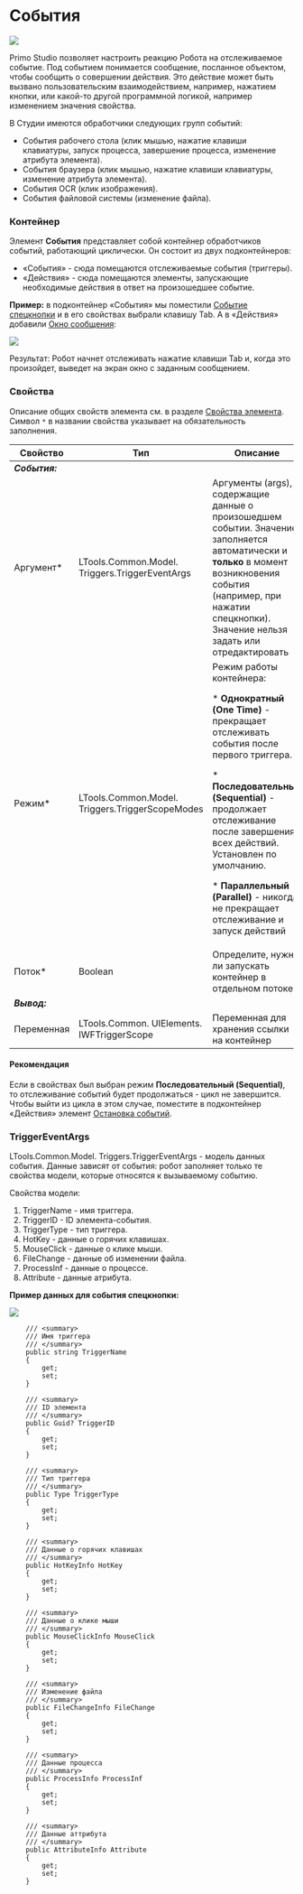 # События

![](<../../../../.gitbook/assets/image (11).png>)

Primo Studio позволяет настроить реакцию Робота на отслеживаемое событие. Под событием понимается сообщение, посланное объектом, чтобы сообщить о совершении действия. Это действие может быть вызвано пользовательским взаимодействием, например, нажатием кнопки, или какой-то другой программной логикой, например изменением значения свойства. 

В Студии имеются обработчики следующих групп событий:
* События рабочего стола (клик мышью, нажатие клавиши клавиатуры, запуск процесса, завершение процесса, изменение атрибута элемента).
* События браузера (клик мышью, нажатие клавиши клавиатуры, изменение атрибута элемента).
* События OCR (клик изображения).
* События файловой системы (изменение файла).

### Контейнер

Элемент **События** представляет собой контейнер обработчиков событий, работающий циклически. Он состоит из двух подконтейнеров: 
* «События» - сюда помещаются отслеживаемые события (триггеры). 
* «Действия» - сюда помещаются элементы, запускающие необходимые действия в ответ на произошедшее событие. 

**Пример:** в подконтейнер «События» мы поместили [Событие спецкнопки](https://docs.primo-rpa.ru/primo-rpa/g_elements/el_basic/els_desktop/els_events/el_hotkeytrigger) и в его свойствах выбрали клавишу Tab. А в «Действия» добавили [Окно сообщения](https://docs.primo-rpa.ru/primo-rpa/g_elements/el_basic/els_dialogs/el_dialogs_message):

![](<../../../../.gitbook/assets/events-container.png>)

Результат: Робот начнет отслеживать нажатие клавиши Tab и, когда это произойдет, выведет на экран окно с заданным сообщением.

### Свойства
Описание общих свойств элемента см. в разделе [Свойства элемента](https://docs.primo-rpa.ru/primo-rpa/primo-studio/process/elements#svoistva-elementa).\
Символ `*` в названии свойства указывает на обязательность заполнения.

| Свойство   | Тип                                             | Описание                                     |
| ---------- | ----------------------------------------------- | -------------------------------------------- |
| ***События:*** |  |  |
| Аргумент\* | LTools.Common.Model. Triggers.TriggerEventArgs  | Аргументы (args), содержащие данные о произошедшем событии. Значение заполняется автоматически и **только** в момент возникновения события (например, при нажатии спецкнопки). Значение нельзя задать или отредактировать |
| Режим\*    | LTools.Common.Model. Triggers.TriggerScopeModes | Режим работы контейнера:<p> * **Однократный (One Time)** - прекращает отслеживать события после первого триггера. </p> <p> * **Последовательный (Sequential)** - продолжает отслеживание после завершения всех действий. Установлен по умолчанию.  </p> <p>* **Параллельный (Parallel)** - никогда не прекращает отслеживание и запуск действий </p> |
| Поток\*    | Boolean                                         | Определите, нужно ли запускать контейнер в отдельном потоке |
| ***Вывод:*** |  |  |
| Переменная | LTools.Common. UIElements. IWFTriggerScope      | Переменная для хранения ссылки на контейнер  |

#### Рекомендация

Если в свойствах был выбран режим **Последовательный (Sequential)**, то отслеживание событий будет продолжаться - цикл не завершится. Чтобы выйти из цикла в этом случае, поместите в подконтейнер «Действия» элемент [Остановка событий](https://docs.primo-rpa.ru/primo-rpa/g_elements/osnovnye-elementy/els_desktop/els_events/el_triggerscopebreak). 

### TriggerEventArgs

LTools.Common.Model. Triggers.TriggerEventArgs - модель данных события. Данные зависят от события: робот заполняет только те свойства модели, которые относятся к вызываемому событию.

Свойства модели:
1. TriggerName - имя триггера.
2. TriggerID - ID элемента-события.
3. TriggerType - тип триггера. 
4. HotKey - данные о горячих клавишах.
5. MouseClick - данные о клике мыши.
6. FileChange - данные об изменении файла.
7. ProcessInf - данные о процессе.
8. Attribute - данные атрибута.

**Пример данных для события спецкнопки:**

![](<../../../../.gitbook/assets/events-args-model.png>)

        /// <summary>
        /// Имя триггера
        /// </summary>
        public string TriggerName
        {
            get;
            set;
        }

        /// <summary>
        /// ID элемента
        /// </summary>
        public Guid? TriggerID
        {
            get;
            set;
        }

        /// <summary>
        /// Тип триггера
        /// </summary>
        public Type TriggerType
        {
            get;
            set;
        }

        /// <summary>
        /// Данные о горячих клавишах
        /// </summary>
        public HotKeyInfo HotKey
        {
            get;
            set;
        }

        /// <summary>
        /// Данные о клике мыши
        /// </summary>
        public MouseClickInfo MouseClick
        {
            get;
            set;
        }

        /// <summary>
        /// Изменение файла
        /// </summary>
        public FileChangeInfo FileChange
        {
            get;
            set;
        }

        /// <summary>
        /// Данные процесса
        /// </summary>
        public ProcessInfo ProcessInf
        {
            get;
            set;
        }

        /// <summary>
        /// Данные аттрибута
        /// </summary>
        public AttributeInfo Attribute
        {
            get;
            set;
        }
